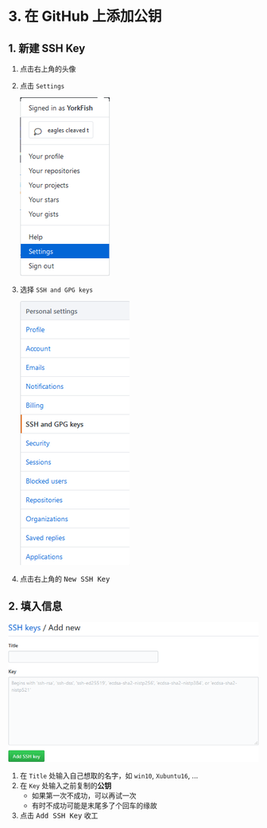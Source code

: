 # 3. 在 GitHub 上添加公钥

## 1. 新建 SSH Key

1. 点击右上角的头像
2. 点击 `Settings`

    ![](.\imgs\03-01_settings_option.png)

3. 选择 `SSH and GPG keys`

    ![](.\imgs\03-02_SSH_and_GPG_keys_option.png)

4. 点击右上角的 <kbd>New SSH Key</kbd>

## 2. 填入信息

![](.\imgs\03-03_add_SSH_key.png)

1. 在 `Title` 处输入自己想取的名字，如 `win10`, `Xubuntu16`, ...
2. 在 `Key` 处输入之前复制的**公钥**
    - 如果第一次不成功，可以再试一次
    - 有时不成功可能是末尾多了个回车的缘故
3. 点击 <kbd>Add SSH Key</kbd> 收工

